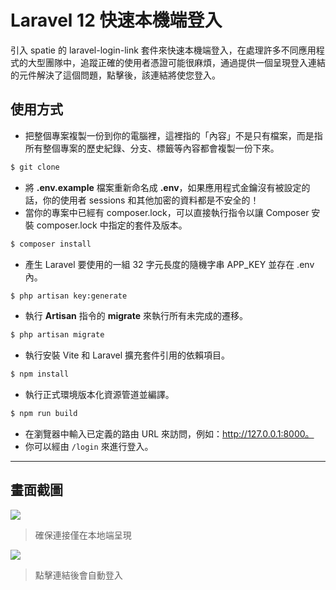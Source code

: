 # Laravel 12 快速本機端登入

引入 spatie 的 laravel-login-link 套件來快速本機端登入，在處理許多不同應用程式的大型團隊中，追蹤正確的使用者憑證可能很麻煩，通過提供一個呈現登入連結的元件解決了這個問題，點擊後，該連結將使您登入。

## 使用方式
- 把整個專案複製一份到你的電腦裡，這裡指的「內容」不是只有檔案，而是指所有整個專案的歷史紀錄、分支、標籤等內容都會複製一份下來。
```sh
$ git clone
```
- 將 __.env.example__ 檔案重新命名成 __.env__，如果應用程式金鑰沒有被設定的話，你的使用者 sessions 和其他加密的資料都是不安全的！
- 當你的專案中已經有 composer.lock，可以直接執行指令以讓 Composer 安裝 composer.lock 中指定的套件及版本。
```sh
$ composer install
```
- 產生 Laravel 要使用的一組 32 字元長度的隨機字串 APP_KEY 並存在 .env 內。
```sh
$ php artisan key:generate
```
- 執行 __Artisan__ 指令的 __migrate__ 來執行所有未完成的遷移。
```sh
$ php artisan migrate
```
- 執行安裝 Vite 和 Laravel 擴充套件引用的依賴項目。
```sh
$ npm install
```
- 執行正式環境版本化資源管道並編譯。
```sh
$ npm run build
```
- 在瀏覽器中輸入已定義的路由 URL 來訪問，例如：http://127.0.0.1:8000。
- 你可以經由 `/login` 來進行登入。

----

## 畫面截圖
![](https://i.imgur.com/JDpmgto.png)
> 確保連接僅在本地端呈現

![](https://i.imgur.com/UL9oKTu.png)
> 點擊連結後會自動登入
